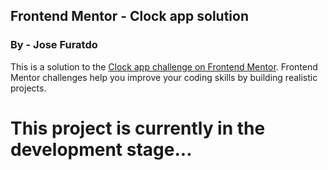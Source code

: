 ## Frontend Mentor - Clock app solution

### By - Jose Furatdo
This is a solution to the [Clock app challenge on Frontend Mentor](https://www.frontendmentor.io/challenges/clock-app-LMFaxFwrM). Frontend Mentor challenges help you improve your coding skills by building realistic projects.

# This project is currently in the development stage...
